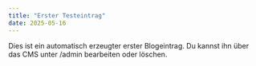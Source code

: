 ```yaml
---
title: "Erster Testeintrag"
date: 2025-05-16
---
```


Dies ist ein automatisch erzeugter erster Blogeintrag.
Du kannst ihn über das CMS unter /admin bearbeiten oder löschen.
